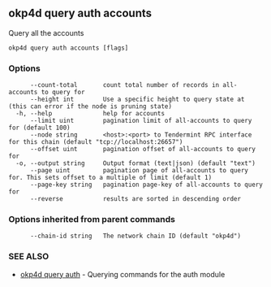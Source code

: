 ## okp4d query auth accounts

Query all the accounts

```
okp4d query auth accounts [flags]
```

### Options

```
      --count-total       count total number of records in all-accounts to query for
      --height int        Use a specific height to query state at (this can error if the node is pruning state)
  -h, --help              help for accounts
      --limit uint        pagination limit of all-accounts to query for (default 100)
      --node string       <host>:<port> to Tendermint RPC interface for this chain (default "tcp://localhost:26657")
      --offset uint       pagination offset of all-accounts to query for
  -o, --output string     Output format (text|json) (default "text")
      --page uint         pagination page of all-accounts to query for. This sets offset to a multiple of limit (default 1)
      --page-key string   pagination page-key of all-accounts to query for
      --reverse           results are sorted in descending order
```

### Options inherited from parent commands

```
      --chain-id string   The network chain ID (default "okp4d")
```

### SEE ALSO

* [okp4d query auth](okp4d_query_auth.md)	 - Querying commands for the auth module

